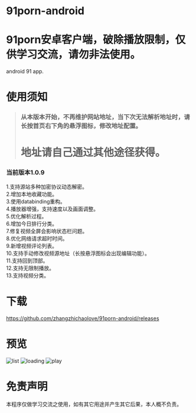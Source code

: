 # 91porn-android
# 91porn安卓客户端，破除播放限制，仅供学习交流，请勿非法使用。
android 91 app.

# 使用须知

> ### 从本版本开始，不再维护网站地址，当下次无法解析地址时，请长按首页右下角的悬浮图标，修改地址配置。
> # 地址请自己通过其他途径获得。

### 当前版本1.0.9

1.支持源站多种加密协议动态解密。<br/>
2.增加本地收藏功能。<br/>
3.使用databinding重构。<br/>
4.播放器增强，支持速度以及画面调整。<br/>
5.优化解析过程。<br/>
6.增加今日排行分类。<br/>
7.修复视频全屏会影响状态栏问题。<br/>
8.优化网络请求超时时间。<br/>
9.新增视频评论列表。<br/>
10.支持手动修改视频源地址（长按悬浮图标会出现编辑功能）。<br/>
11.支持回到顶部。<br/>
12.支持无限制播放。<br/>
13.支持视频分类。<br/>

# 下载
https://github.com/zhangzhichaolove/91porn-android/releases

# 预览

![list](./list.jpg)
![loading](./loading.jpg)
![play](./play.jpg)

# 免责声明
本程序仅做学习交流之使用，如有其它用途并产生其它后果，本人概不负责。
